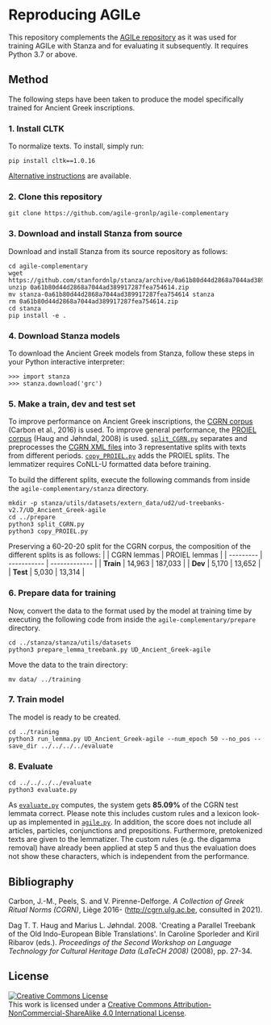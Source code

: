 # Reproducing AGILe
This repository complements the [AGILe repository](https://github.com/agile-gronlp/agile) as it was used for training AGILe with Stanza and for evaluating it subsequently. It requires Python 3.7 or above.

## Method
The following steps have been taken to produce the model specifically trained for Ancient Greek inscriptions. 

### 1. Install CLTK
To normalize texts. To install, simply run:  
```
pip install cltk==1.0.16
```  
[Alternative instructions](https://github.com/cltk/cltk#installation "More instructions") are available.

### 2. Clone this repository
```
git clone https://github.com/agile-gronlp/agile-complementary
```

### 3. Download and install Stanza from source
Download and install Stanza from its source repository as follows:
```
cd agile-complementary
wget https://github.com/stanfordnlp/stanza/archive/0a61b80d44d2868a7044ad389917287fea754614.zip
unzip 0a61b80d44d2868a7044ad389917287fea754614.zip
mv stanza-0a61b80d44d2868a7044ad389917287fea754614 stanza 
rm 0a61b80d44d2868a7044ad389917287fea754614.zip
cd stanza
pip install -e .
```

### 4. Download Stanza models
To download the Ancient Greek models from Stanza, follow these steps in your Python interactive interpreter:

```
>>> import stanza
>>> stanza.download('grc')
```

### 5. Make a train, dev and test set
To improve performance on Ancient Greek inscriptions, the [CGRN corpus](http://cgrn.ulg.ac.be/) (Carbon et al., 2016) is used. To improve general performance, the [PROIEL corpus](https://github.com/UniversalDependencies/UD_Ancient_Greek-PROIEL/tree/291e7e16a861e6ec43dd6f167a5f7051677f450c) (Haug and Jøhndal, 2008) is used. [`split_CGRN.py`](https://github.com/agile-gronlp/agile-complementary/blob/master/prepare/split_CGRN.py) separates and preprocesses the [CGRN XML files](https://github.com/agile-gronlp/agile-complementary/tree/master/prepare/CGRN_xml) into 3 representative splits with texts from different periods. [`copy_PROIEL.py`](https://github.com/agile-gronlp/agile-complementary/blob/master/prepare/copy_PROIEL.py) adds the PROIEL splits. The lemmatizer requires CoNLL-U formatted data before training.

To build the different splits, execute the following commands from inside the `agile-complementary/stanza` directory.
```
mkdir -p stanza/utils/datasets/extern_data/ud2/ud-treebanks-v2.7/UD_Ancient_Greek-agile
cd ../prepare
python3 split_CGRN.py  
python3 copy_PROIEL.py
```

Preserving a 60-20-20 split for the CGRN corpus, the composition of the different splits is as follows:
|           | CGRN lemmas | PROIEL lemmas | 
| --------- | ----------- | ------------- | 
| __Train__ | 14,963      | 187,033       | 
| __Dev__   | 5,170       | 13,652        | 
| __Test__  | 5,030       | 13,314        |

### 6. Prepare data for training
Now, convert the data to the format used by the model at training time by executing the following code from inside the `agile-complementary/prepare` directory.

```
cd ../stanza/stanza/utils/datasets
python3 prepare_lemma_treebank.py UD_Ancient_Greek-agile
```

Move the data to the train directory:

```
mv data/ ../training
```

### 7. Train model

The model is ready to be created. 

```
cd ../training
python3 run_lemma.py UD_Ancient_Greek-agile --num_epoch 50 --no_pos --save_dir ../../../../evaluate 
```

### 8. Evaluate

```
cd ../../../../evaluate
python3 evaluate.py
```

As [`evaluate.py`](https://github.com/agile-gronlp/agile-complementary/blob/master/evaluate/agile.py) computes, the system gets __85.09%__ of the CGRN test lemmata correct. Please note this includes custom rules and a lexicon look-up as implemented in [`agile.py`](https://github.com/agile-gronlp/agile-complementary/blob/master/evaluate/agile.py). In addition, the score does not include all articles, particles, conjunctions and prepositions. Furthermore, pretokenized texts are given to the lemmatizer. The custom rules (e.g. the digamma removal) have already been applied at step 5 and thus the evaluation does not show these characters, which is independent from the performance.

## Bibliography
Carbon, J.-M., Peels, S. and V. Pirenne-Delforge. _A Collection of Greek Ritual Norms (CGRN)_, Liège 2016- (http://cgrn.ulg.ac.be, consulted in 2021).

Dag T. T. Haug and Marius L. Jøhndal. 2008. 'Creating a Parallel Treebank of the Old Indo-European Bible Translations'. In Caroline Sporleder and Kiril Ribarov (eds.). _Proceedings of the Second Workshop on Language Technology for Cultural Heritage Data (LaTeCH 2008)_ (2008), pp. 27-34.

## License
<a rel="license" href="http://creativecommons.org/licenses/by-nc-sa/4.0/"><img alt="Creative Commons License" style="border-width:0" src="https://i.creativecommons.org/l/by-nc-sa/4.0/88x31.png" /></a><br />This work is licensed under a <a rel="license" href="http://creativecommons.org/licenses/by-nc-sa/4.0/">Creative Commons Attribution-NonCommercial-ShareAlike 4.0 International License</a>.
